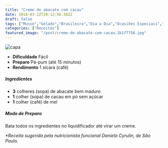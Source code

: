 ```yaml
---
title: "Creme de abacate com cacau"
date: 2018-03-22T20:12:58.582Z
draft: false
tags: ["Musse","Gelado","Brasileira","Dia a Dia","Ocasiões Especiais","Leve e Saudável","Alimentação saudável","creme","Fruta - Abacate","Receitas simples e fáceis"]
categories: ["Receitas"]
featured_image: "/post/creme-de-abacate-com-cacau.1b1f7756.jpg"
---
```


![capa](/post/creme-de-abacate-com-cacau.1b1f7756.jpg)

*   **Dificuldade** Fácil
*   **Preparo** Pá-pum (até 15 minutos)
*   **Rendimento** 1 xícara (café)

##### Ingredientes

*   **3** colheres (sopa) de abacate bem maduro
*   **1** colher (sopa) de cacau em pó sem açúcar
*   **1** colher (café) de mel

##### Modo de Preparo

Bata todos os ingredientes no liquidificador até virar um creme.

_*Receita sugerida pela nutricionista funcional Daniela Cyrulin, de São Paulo._
